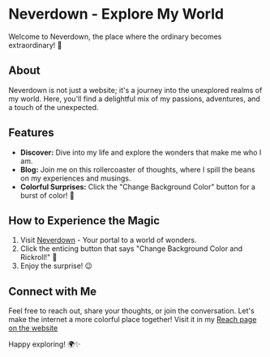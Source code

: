 # Neverdown - Explore My World

Welcome to Neverdown, the place where the ordinary becomes extraordinary! 🚀

## About

Neverdown is not just a website; it's a journey into the unexplored realms of my world. Here, you'll find a delightful mix of my passions, adventures, and a touch of the unexpected.

## Features

- **Discover:** Dive into my life and explore the wonders that make me who I am.
- **Blog:** Join me on this rollercoaster of thoughts, where I spill the beans on my experiences and musings.
- **Colorful Surprises:** Click the "Change Background Color" button for a burst of color! 🌈

## How to Experience the Magic

1. Visit [Neverdown](https://rb.gy/7f1269) - Your portal to a world of wonders.
2. Click the enticing button that says "Change Background Color and Rickroll!" 🎉
3. Enjoy the surprise! 😉

## Connect with Me

Feel free to reach out, share your thoughts, or join the conversation. Let's make the internet a more colorful place together!
Visit it in my [Reach page on the website](https://rb.gy/7f1269/#reach-me)

Happy exploring! 🌍✨
